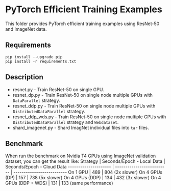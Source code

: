 # PyTorch Efficient Training Examples

This folder provides PyTorch efficient training examples using ResNet-50 and ImageNet data.

## Requirements

```shell
pip install --upgrade pip
pip install -r requirements.txt
```

## Description

* resnet.py - Train ResNet-50 on single GPU.
* resnet_dp.py - Train ResNet-50 on single node multiple GPUs with `DataParallel` strategy.
* resnet_ddp.py - Train ResNet-50 on single node multiple GPUs with `DistributedDataParallel` strategy.
* resnet_ddp_wds.py - Train ResNet-50 on single node multiple GPUs with `DistributedDataParallel` strategy and `Webdataset`.
* shard_imagenet.py - Shard ImagNet individual files into `tar` files.

## Benchmark

When run the benchmark on Nvidia T4 GPUs using ImageNet validation dataset, you can get the result like:
Strategy              | Seconds/Epoch - Local Data | Seconds/Epoch - Cloud Data
--------------------- | -------------------------- | --------------------------
On 1 GPU              | 489                        | 804 (2x slower)
On 4 GPUs (DP)        | 157                        | 738 (5x slower)
On 4 GPUs (DDP)       | 134                        | 432 (3x slower)
On 4 GPUs (DDP + WDS) | 131                        | 133 (same performance)

